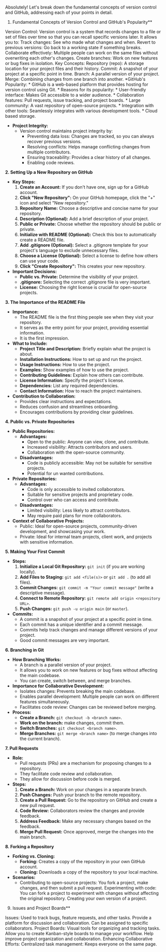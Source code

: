 Absolutely! Let's break down the fundamental concepts of version control and GitHub, addressing each of your points in detail.

1. Fundamental Concepts of Version Control and GitHub's Popularity**

Version Control:
    Version control is a system that records changes to a file or set of files over time so that you can recall specific versions later.
   It allows you to:
         Track changes: See who made what changes and when.
       Revert to previous versions: Go back to a working state if something breaks.
      Collaborate effectively: Multiple people can work on the same files without overwriting each other's changes.
     Create branches: Work on new features or bug fixes in isolation.
    Key Concepts:
         Repository (repo): A storage location for your project files and their history.
         Commit: A snapshot of your project at a specific point in time.
        Branch: A parallel version of your project.
         Merge: Combining changes from one branch into another.
*GitHub's Popularity:
    * GitHub is a web-based platform that provides hosting for version control using Git.
    * Reasons for its popularity:
        * User-friendly interface: Makes Git accessible to a wider audience.
        * Collaboration features: Pull requests, issue tracking, and project boards.
        * Large community: A vast repository of open-source projects.
        * Integration with other tools: Seamlessly integrates with various development tools.
        * Cloud based storage.
* **Project Integrity:**
    * Version control maintains project integrity by:
        * Preventing data loss: Changes are tracked, so you can always recover previous versions.
        * Resolving conflicts: Helps manage conflicting changes from multiple contributors.
        * Ensuring traceability: Provides a clear history of all changes.
        * Enabling code reviews.

**2. Setting Up a New Repository on GitHub**

* **Key Steps:**
    1.  **Create an Account:** If you don't have one, sign up for a GitHub account.
    2.  **Click "New Repository":** On your GitHub homepage, click the "+" icon and select "New repository."
    3.  **Repository Name:** Choose a descriptive and concise name for your repository.
    4.  **Description (Optional):** Add a brief description of your project.
    5.  **Public or Private:** Choose whether the repository should be public or private.
    6.  **Initialize with README (Optional):** Check this box to automatically create a README file.
    7.  **Add .gitignore (Optional):** Select a .gitignore template for your project's language to exclude unnecessary files.
    8.  **Choose a License (Optional):** Select a license to define how others can use your code.
    9.  **Click "Create Repository":** This creates your new repository.
* **Important Decisions:**
    * **Public vs. Private:** Determine the visibility of your project.
    * **.gitignore:** Selecting the correct .gitignore file is very important.
    * **License:** Choosing the right license is crucial for open-source projects.

**3. The Importance of the README File**

* **Importance:**
    * The README file is the first thing people see when they visit your repository.
    * It serves as the entry point for your project, providing essential information.
    * It is the first impression.
* **What to Include:**
    * **Project Title and Description:** Briefly explain what the project is about.
    * **Installation Instructions:** How to set up and run the project.
    * **Usage Instructions:** How to use the project.
    * **Examples:** Show examples of how to use the project.
    * **Contributing Guidelines:** Explain how others can contribute.
    * **License Information:** Specify the project's license.
    * **Dependencies:** List any required dependencies.
    * **Contact Information:** How to reach the project maintainers.
* **Contribution to Collaboration:**
    * Provides clear instructions and expectations.
    * Reduces confusion and streamlines onboarding.
    * Encourages contributions by providing clear guidelines.

**4. Public vs. Private Repositories**

* **Public Repositories:**
    * **Advantages:**
        * Open to the public: Anyone can view, clone, and contribute.
        * Increased visibility: Attracts contributors and users.
        * Collaboration with the open-source community.
    * **Disadvantages:**
        * Code is publicly accessible: May not be suitable for sensitive projects.
        * Potential for un wanted contributions.
* **Private Repositories:**
    * **Advantages:**
        * Code is only accessible to invited collaborators.
        * Suitable for sensitive projects and proprietary code.
        * Control over who can access and contribute.
    * **Disadvantages:**
        * Limited visibility: Less likely to attract contributors.
        * May require paid plans for more collaborators.
* **Context of Collaborative Projects:**
    * Public: Ideal for open-source projects, community-driven development, and showcasing your work.
    * Private: Ideal for internal team projects, client work, and projects with sensitive information.

**5. Making Your First Commit**

* **Steps:**
    1.  **Initialize a Local Git Repository:** `git init` (if you are working locally).
    2.  **Add Files to Staging:** `git add <file(s)>` or `git add .` (to add all files).
    3.  **Commit Changes:** `git commit -m "Your commit message"` (write a descriptive message).
    4.  **Connect to Remote Repository:** `git remote add origin <repository URL>`.
    5.  **Push Changes:** `git push -u origin main` (or `master`).
* **Commits:**
    * A commit is a snapshot of your project at a specific point in time.
    * Each commit has a unique identifier and a commit message.
    * Commits help track changes and manage different versions of your project.
    * Good commit messages are very important.

**6. Branching in Git**

* **How Branching Works:**
    * A branch is a parallel version of your project.
    * It allows you to work on new features or bug fixes without affecting the main codebase.
    * You can create, switch between, and merge branches.
* **Importance for Collaborative Development:**
    * Isolates changes: Prevents breaking the main codebase.
    * Enables parallel development: Multiple people can work on different features simultaneously.
    * Facilitates code review: Changes can be reviewed before merging.
* **Process:**
    * **Create a Branch:** `git checkout -b <branch name>`.
    * **Work on the branch:** make changes, commit them.
    * **Switch Branches:** `git checkout <branch name>`.
    * **Merge Branches:** `git merge <branch name>` (to merge changes into the current branch).

**7. Pull Requests**

* **Role:**
    * Pull requests (PRs) are a mechanism for proposing changes to a repository.
    * They facilitate code review and collaboration.
    * They allow for discussion before code is merged.
* **Steps:**
    1.  **Create a Branch:** Work on your changes in a separate branch.
    2.  **Push Changes:** Push your branch to the remote repository.
    3.  **Create a Pull Request:** Go to the repository on GitHub and create a new pull request.
    4.  **Code Review:** Collaborators review the changes and provide feedback.
    5.  **Address Feedback:** Make any necessary changes based on the feedback.
    6.  **Merge Pull Request:** Once approved, merge the changes into the main branch.

**8. Forking a Repository**

* **Forking vs. Cloning:**
    * **Forking:** Creates a copy of the repository in your own GitHub account.
    * **Cloning:** Downloads a copy of the repository to your local machine.
* **Scenarios:**
    * Contributing to open-source projects: You fork a project, make changes, and then submit a pull request.
   Experimenting with code: You can fork a project to experiment with changes without affecting the original repository.
   Creating your own version of a project.
9. Issues and Project Boards**

Issues:
     Used to track bugs, feature requests, and other tasks.
     Provide a platform for discussion and collaboration.
    Can be assigned to specific collaborators.
Project Boards:
    Visual tools for organizing and tracking tasks.
    Allow you to create Kanban-style boards to manage your workflow.
     Help improve project organization and collaboration.
Enhancing Collaborative Efforts:
    Centralized task management: Keeps everyone on the same page.
    
